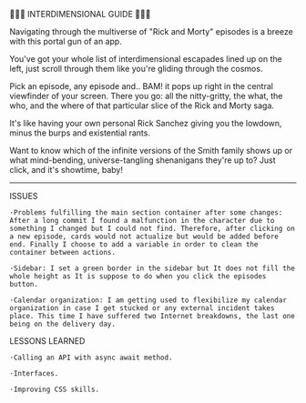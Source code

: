 🚀🚀🚀 INTERDIMENSIONAL GUIDE 🚀🚀🚀

Navigating through the multiverse of "Rick and Morty" episodes is a breeze with this portal gun of an app.

You've got your whole list of interdimensional escapades lined up on the left, just scroll through them like you're gliding through the cosmos.

Pick an episode, any episode and.. BAM! it pops up right in the central viewfinder of your screen. There you go: all the nitty-gritty, the what, the who, and the where of that particular slice of the Rick and Morty saga.

It's like having your own personal Rick Sanchez giving you the lowdown, minus the burps and existential rants.

Want to know which of the infinite versions of the Smith family shows up or what mind-bending, universe-tangling shenanigans they're up to? Just click, and it's showtime, baby!

----------------------------------------------

ISSUES

    ·Problems fulfilling the main section container after some changes: After a long commit I found a malfunction in the character due to something I changed but I could not find. Therefore, after clicking on a new episode, cards would not actualize but would be added before end. Finally I choose to add a variable in order to clean the container between actions.

    ·Sidebar: I set a green border in the sidebar but It does not fill the whole height as It is suppose to do when you click the episodes button.

    ·Calendar organization: I am getting used to flexibilize my calendar organization in case I get stucked or any external incident takes place. This time I have suffered two Internet breakdowns, the last one being on the delivery day.

LESSONS LEARNED

    ·Calling an API with async await method.

    ·Interfaces.

    ·Improving CSS skills.

